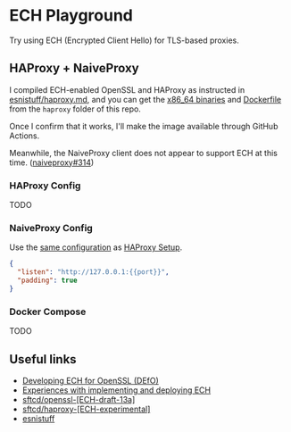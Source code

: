 # ECH Playground

Try using ECH (Encrypted Client Hello) for TLS-based proxies.

## HAProxy + NaiveProxy

I compiled ECH-enabled OpenSSL and HAProxy as instructed in [esnistuff/haproxy.md](https://github.com/sftcd/openssl/blob/ECH-draft-13a/esnistuff/haproxy.md), and you can get the [x86_64 binaries](/haproxy/haproxy) and [Dockerfile](/haproxy/Dockerfile) from the `haproxy` folder of this repo.

Once I confirm that it works, I'll make the image available through GitHub Actions.

Meanwhile, the NaiveProxy client does not appear to support ECH at this time. ([naiveproxy#314](https://github.com/klzgrad/naiveproxy/issues/314))

### HAProxy Config

TODO

### NaiveProxy Config

Use the [same configuration](/naive/config.json) as [HAProxy Setup](https://github.com/klzgrad/naiveproxy/wiki/HAProxy-Setup).

```json
{
  "listen": "http://127.0.0.1:{{port}}",
  "padding": true
}
```

### Docker Compose

TODO

## Useful links

- [Developing ECH for OpenSSL (DEfO)](https://defo.ie/)
- [Experiences with implementing and deploying ECH](https://defo.ie/report.html)
- [sftcd/openssl-[ECH-draft-13a]](https://github.com/sftcd/openssl/tree/ECH-draft-13a)
- [sftcd/haproxy-[ECH-experimental]](https://github.com/sftcd/haproxy/tree/ECH-experimental)
- [esnistuff](https://github.com/sftcd/openssl/tree/ECH-draft-13a/esnistuff)
